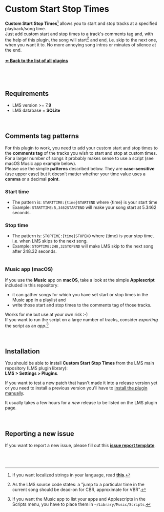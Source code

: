 Custom Start Stop Times
====

**Custom Start Stop Times**[^1] allows you to start and stop tracks at a specified playback/song time.<br>Just add custom start and stop times to a track's comments tag and, with the help of this plugin, the song will start[^2] and end, i.e. skip to the next one, when you want it to. No more annoying song intros or minutes of silence at the end.
<br><br>
[⬅️ **Back to the list of all plugins**](https://github.com/AF-1/)
<br><br><br><br>

## Requirements

- LMS version >= 7.**9**
- LMS database = **SQLite**
<br><br><br>

[^1]:If you want localized strings in your language, read <a href="https://github.com/AF-1/sobras/wiki/Adding-localization-to-LMS-plugins"><b>this</b></a>.
[^2]:As the LMS source code states: a "jump to a particular time in the current song should be dead-on for CBR, approximate for VBR".

## Comments tag patterns

For this plugin to work, you need to add your custom start and stop times to the **comments tag** of the tracks you wish to start and stop at custom times. For a larger number of songs it probably makes sense to use a script (see macOS Music app example below).<br>
Please use the simple **patterns** described below. They are **case-sensitive** (use upper case) but it doesn't matter whether your time value uses a **comma** or a decimal **point**.<br>

### Start time
- The pattern is: `STARTTIME:{time}STARTEND` where {time} is your start time
- Example: `STARTTIME:5,3462STARTEND` will make your song start at 5.3462 seconds.

### Stop time
- The pattern is: `STOPTIME:{time}STOPEND` where {time} is your stop time, i.e. when LMS skips to the next song.
- Example: `STOPTIME:248,32STOPEND` will make LMS skip to the next song after 248.32 seconds.
<br><br>

### Music app (macOS)
If you use the **Music** app on **macOS**, take a look at the simple **Applescript** included in this repository:<br>
- it can gather songs for which you have set start or stop times in the Music app in a playlist and
- write those start and stop times to the comments tag of those tracks.

Works for me but use at your own risk :-)<br>
If you want to run the script on a large number of tracks, consider *exporting* the script as an *app*.[^3]
<br><br><br>

[^3]: If you want the Music app to list your apps and Applescripts in the Scripts menu, you have to place them in `~/Library/Music/Scripts`.

## Installation

You should be able to install **Custom Start Stop Times** from the LMS main repository (LMS plugin library):<br>**LMS > Settings > Plugins**.<br>

If you want to test a new patch that hasn't made it into a release version yet or you need to install a previous version you'll have to [install the plugin manually](https://github.com/AF-1/sobras/wiki/Manual-installation-of-LMS-plugins).

It usually takes a few hours for a *new* release to be listed on the LMS plugin page.
<br><br><br>


## Reporting a new issue

If you want to report a new issue, please fill out this [**issue report template**](https://github.com/AF-1/lms-customstartstoptimes/issues/new?template=bug_report.md&title=%5BISSUE%5D+).
<br><br><br><br>

